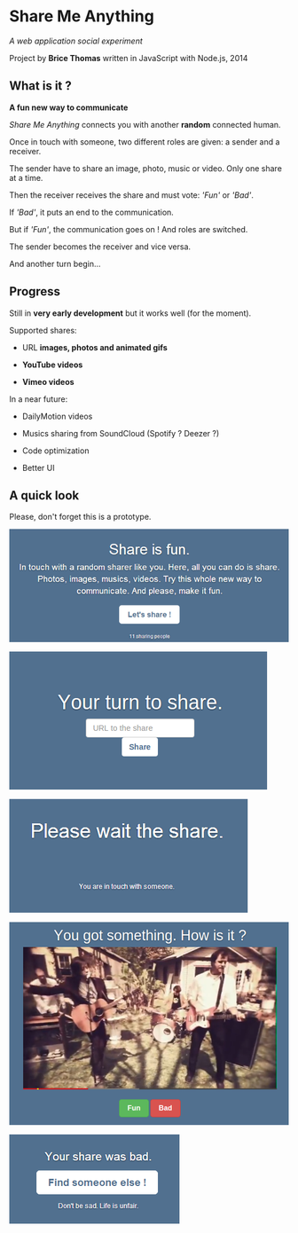 Share Me Anything
=================

*A web application social experiment*

Project by **Brice Thomas** written in JavaScript with Node.js, 2014

What is it ?
------------

**A fun new way to communicate**

*Share Me Anything* connects you with another **random** connected human.

Once in touch with someone, two different roles are given: a sender and a receiver.

The sender have to share an image, photo, music or video. Only one share at a time.

Then the receiver receives the share and must vote: *'Fun'* or *'Bad'*.

If *'Bad'*, it puts an end to the communication.

But if *'Fun'*, the communication goes on ! And roles are switched.

The sender becomes the receiver and vice versa.

And another turn begin...

Progress
--------

Still in **very early development** but it works well (for the moment).

Supported shares:

- URL **images, photos and animated gifs**

- **YouTube videos**

- **Vimeo videos**

In a near future:

- DailyMotion videos

- Musics sharing from SoundCloud (Spotify ? Deezer ?)

- Code optimization

- Better UI


A quick look
------------

Please, don't forget this is a prototype.

![Home](readme/home.png)

![Sender_share](readme/sharer_share.png)



![Receiver_wait](readme/receiver_wait.png)

![Receiver_vote](readme/receiver_vote.png)


![Bad](readme/bad.png)
